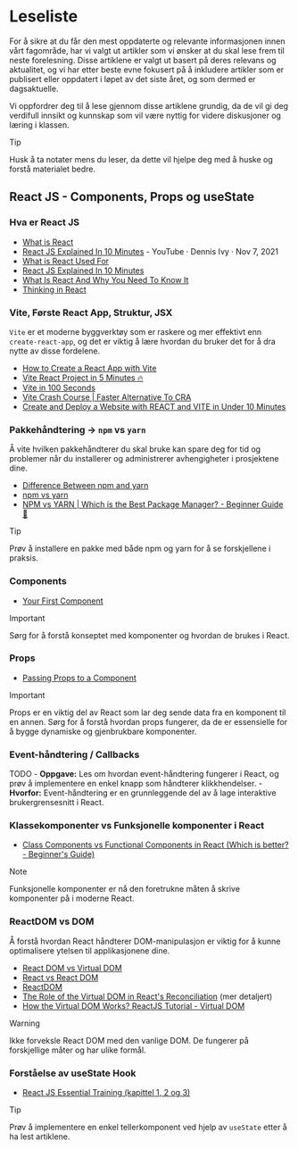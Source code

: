 # Leseliste
For å sikre at du får den mest oppdaterte og relevante informasjonen innen vårt fagområde, har vi valgt ut artikler som vi ønsker at du skal lese frem til neste forelesning. Disse artiklene er valgt ut basert på deres relevans og aktualitet, og vi har etter beste evne fokusert på å inkludere artikler som er publisert eller oppdatert i løpet av det siste året, og som dermed er dagsaktuelle.

Vi oppfordrer deg til å lese gjennom disse artiklene grundig, da de vil gi deg verdifull innsikt og kunnskap som vil være nyttig for videre diskusjoner og læring i klassen.

> [!TIP]  
> Husk å ta notater mens du leser, da dette vil hjelpe deg med å huske og forstå materialet bedre.

## React JS - Components, Props og useState

### Hva er React JS
- [What is React](https://www.technigo.io/explained/what-is-react)
- [React JS Explained In 10 Minutes](https://www.youtube.com/watch?v=yc6elaGOoGQ) - YouTube · Dennis Ivy · Nov 7, 2021
- [What is React Used For](https://www.monterail.com/blog/what-is-react-used-for)
- [React JS Explained In 10 Minutes](https://www.youtube.com/watch?v=yc6elaGOoGQ)
- [What Is React And Why You Need To Know It](https://www.youtube.com/watch?v=yc6elaGOoGQ)
- [Thinking in React](https://react.dev/learn/thinking-in-react)

### Vite, Første React App, Struktur, JSX

`Vite` er et moderne byggverktøy som er raskere og mer effektivt enn `create-react-app`, og det er viktig å lære hvordan du bruker det for å dra nytte av disse fordelene.

- [How to Create a React App with Vite](https://medium.com/@miahossain8888/how-to-create-a-react-app-with-vite-571883b100ef)
- [Vite React Project in 5 Minutes 🔥](https://www.youtube.com/watch?v=yc6elaGOoGQ)
- [Vite in 100 Seconds](https://www.youtube.com/watch?v=yc6elaGOoGQ)
- [Vite Crash Course | Faster Alternative To CRA](https://www.youtube.com/watch?v=yc6elaGOoGQ)
- [Create and Deploy a Website with REACT and VITE in Under 10 Minutes](https://www.youtube.com/watch?v=yc6elaGOoGQ)

### Pakkehåndtering -> `npm` vs `yarn`

Å vite hvilken pakkehåndterer du skal bruke kan spare deg for tid og problemer når du installerer og administrerer avhengigheter i prosjektene dine.

- [Difference Between npm and yarn](https://www.naukri.com/code360/library/difference-between-npm-and-yarn)
- [npm vs yarn](https://medium.com/@salluarsh/npm-vs-yarn-f4a7331442b7)
- [NPM vs YARN | Which is the Best Package Manager? - Beginner Guide 🚀](https://www.youtube.com/watch?v=yc6elaGOoGQ)

> [!TIP]
> Prøv å installere en pakke med både npm og yarn for å se forskjellene i praksis.

### Components
- [Your First Component](https://react.dev/learn/your-first-component)

> [!IMPORTANT]  
> Sørg for å forstå konseptet med komponenter og hvordan de brukes i React.

### Props

- [Passing Props to a Component](https://react.dev/learn/passing-props-to-a-component)

> [!IMPORTANT]  
> Props er en viktig del av React som lar deg sende data fra en komponent til en annen. Sørg for å forstå hvordan props fungerer, da de er essensielle for å bygge dynamiske og gjenbrukbare komponenter.


### Event-håndtering / Callbacks
TODO
    - **Oppgave:** Les om hvordan event-håndtering fungerer i React, og prøv å implementere en enkel knapp som håndterer klikkhendelser.
    - **Hvorfor:** Event-håndtering er en grunnleggende del av å lage interaktive brukergrensesnitt i React.

### Klassekomponenter vs Funksjonelle komponenter i React
- [Class Components vs Functional Components in React (Which is better? - Beginner's Guide)](https://www.youtube.com/watch?v=yc6elaGOoGQ)

> [!NOTE]  
> Funksjonelle komponenter er nå den foretrukne måten å skrive komponenter på i moderne React.

### ReactDOM vs DOM

Å forstå hvordan React håndterer DOM-manipulasjon er viktig for å kunne optimalisere ytelsen til applikasjonene dine.

- [React DOM vs Virtual DOM](https://vaishnavineema.medium.com/react-dom-vs-virtual-dom-f3236d4a1b21)
- [React vs React DOM](https://medium.com/programming-sage/react-vs-react-dom-a0ed3aea9745)
- [ReactDOM](https://www.copycat.dev/blog/reactdom/)
- [The Role of the Virtual DOM in React's Reconciliation](https://refine.dev/blog/react-virtual-dom/#the-role-of-the-virtual-dom-in-reacts-reconciliation) (mer detaljert)
- [How the Virtual DOM Works? ReactJS Tutorial - Virtual DOM](https://www.youtube.com/watch?v=yc6elaGOoGQ)

> [!WARNING]
> Ikke forveksle React DOM med den vanlige DOM. De fungerer på forskjellige måter og har ulike formål.

### Forståelse av useState Hook
- [React JS Essential Training (kapittel 1, 2 og 3)](https://www.linkedin.com/learning/react-js-essential-training-14836121/understanding-the-usestate-hook)

> [!TIP]
> Prøv å implementere en enkel tellerkomponent ved hjelp av `useState` etter å ha lest artiklene.